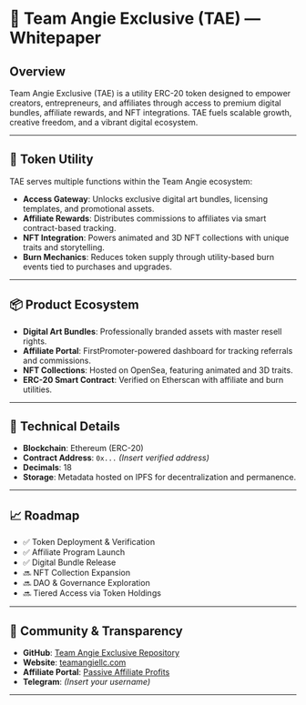 # 🧾 Team Angie Exclusive (TAE) — Whitepaper

## Overview
Team Angie Exclusive (TAE) is a utility ERC-20 token designed to empower creators, entrepreneurs, and affiliates through access to premium digital bundles, affiliate rewards, and NFT integrations. TAE fuels scalable growth, creative freedom, and a vibrant digital ecosystem.

---

## 🔧 Token Utility
TAE serves multiple functions within the Team Angie ecosystem:

- **Access Gateway**: Unlocks exclusive digital art bundles, licensing templates, and promotional assets.
- **Affiliate Rewards**: Distributes commissions to affiliates via smart contract-based tracking.
- **NFT Integration**: Powers animated and 3D NFT collections with unique traits and storytelling.
- **Burn Mechanics**: Reduces token supply through utility-based burn events tied to purchases and upgrades.

---

## 📦 Product Ecosystem
- **Digital Art Bundles**: Professionally branded assets with master resell rights.
- **Affiliate Portal**: FirstPromoter-powered dashboard for tracking referrals and commissions.
- **NFT Collections**: Hosted on OpenSea, featuring animated and 3D traits.
- **ERC-20 Smart Contract**: Verified on Etherscan with affiliate and burn utilities.

---

## 🔗 Technical Details
- **Blockchain**: Ethereum (ERC-20)
- **Contract Address**: `0x...` *(Insert verified address)*
- **Decimals**: 18
- **Storage**: Metadata hosted on IPFS for decentralization and permanence.

---

## 📈 Roadmap
- ✅ Token Deployment & Verification  
- ✅ Affiliate Program Launch  
- ✅ Digital Bundle Release  
- 🔜 NFT Collection Expansion  
- 🔜 DAO & Governance Exploration  
- 🔜 Tiered Access via Token Holdings

---

## 📣 Community & Transparency
- **GitHub**: [Team Angie Exclusive Repository](https://github.com/wifiwealthwithangie/Team-Angie-Exclusive)  
- **Website**: [teamangiellc.com](https://www.teamangiellc.com)  
- **Affiliate Portal**: [Passive Affiliate Profits](https://passiveaffiliateprofits.firstpromoter.com/home)  
- **Telegram**: *(Insert your username)*

---
